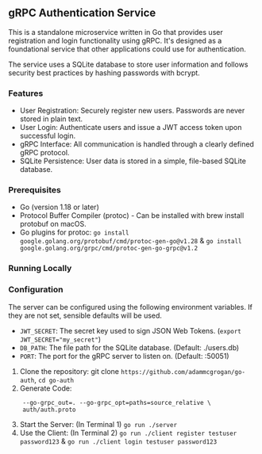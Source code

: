 ## gRPC Authentication Service
This is a standalone microservice written in Go that provides user registration and login functionality using gRPC. It's designed as a foundational service that other applications could use for authentication.

The service uses a SQLite database to store user information and follows security best practices by hashing passwords with bcrypt.

### Features
- User Registration: Securely register new users. Passwords are never stored in plain text.
- User Login: Authenticate users and issue a JWT access token upon successful login.
- gRPC Interface: All communication is handled through a clearly defined gRPC protocol.
- SQLite Persistence: User data is stored in a simple, file-based SQLite database.

### Prerequisites
- Go (version 1.18 or later)
- Protocol Buffer Compiler (protoc) - Can be installed with brew install protobuf on macOS.
- Go plugins for protoc: `go install google.golang.org/protobuf/cmd/protoc-gen-go@v1.28` & `go install google.golang.org/grpc/cmd/protoc-gen-go-grpc@v1.2`

### Running Locally

### Configuration
The server can be configured using the following environment variables. If they are not set, sensible defaults will be used.
- `JWT_SECRET`: The secret key used to sign JSON Web Tokens. (`export JWT_SECRET="my_secret"`)
- `DB_PATH`: The file path for the SQLite database. (Default: ./users.db)
- `PORT`: The port for the gRPC server to listen on. (Default: :50051)

1. Clone the repository: git clone `https://github.com/adammcgrogan/go-auth`, `cd go-auth`
2. Generate Code:
```protoc --proto_path=. --go_out=. --go_opt=paths=source_relative \
    --go-grpc_out=. --go-grpc_opt=paths=source_relative \
    auth/auth.proto
```
3. Start the Server: (In Terminal 1) `go run ./server`
4. Use the Client: (In Terminal 2) `go run ./client register testuser password123` & `go run ./client login testuser password123` 

